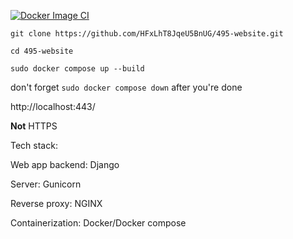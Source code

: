 [![Docker Image CI](https://github.com/HFxLhT8JqeU5BnUG/495-website/actions/workflows/docker-compose-test.yml/badge.svg)](https://github.com/HFxLhT8JqeU5BnUG/495-website/actions/workflows/docker-compose-test.yml)

```git clone https://github.com/HFxLhT8JqeU5BnUG/495-website.git```

```cd 495-website```

```sudo docker compose up --build```

don't forget ```sudo docker compose down``` after you're done

http://localhost:443/

**Not** HTTPS



Tech stack:

Web app backend: Django

Server: Gunicorn

Reverse proxy: NGINX

Containerization: Docker/Docker compose
